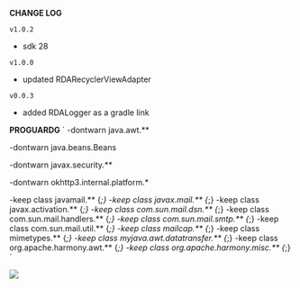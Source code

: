 **CHANGE LOG**

`v1.0.2`

- sdk 28

`v1.0.0`

- updated RDARecyclerViewAdapter

`v0.0.3`

- added RDALogger as a gradle link

**PROGUARDG**
`
-dontwarn java.awt.**

-dontwarn java.beans.Beans

-dontwarn javax.security.**

-dontwarn okhttp3.internal.platform.*

-keep class javamail.** {*;}
-keep class javax.mail.** {*;}
-keep class javax.activation.** {*;}
-keep class com.sun.mail.dsn.** {*;}
-keep class com.sun.mail.handlers.** {*;}
-keep class com.sun.mail.smtp.** {*;}
-keep class com.sun.mail.util.** {*;}
-keep class mailcap.** {*;}
-keep class mimetypes.** {*;}
-keep class myjava.awt.datatransfer.** {*;}
-keep class org.apache.harmony.awt.** {*;}
-keep class org.apache.harmony.misc.** {*;}
`

[![](https://jitpack.io/v/ardakaplan/RDALibrary.svg)](https://jitpack.io/#ardakaplan/RDALibrary)
